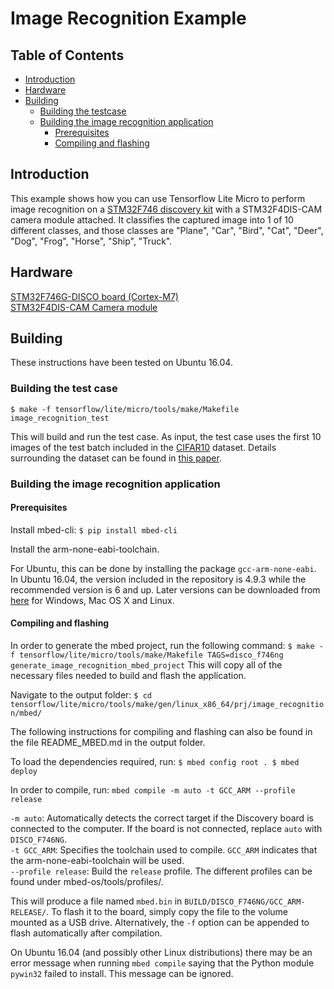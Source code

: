 # Image Recognition Example

## Table of Contents

- [Introduction](#introduction)
- [Hardware](#hardware)
- [Building](#building)
  - [Building the testcase](#building-the-testcase)
  - [Building the image recognition application](#building-the-image-recognition-application)
    - [Prerequisites](#prerequisites)
    - [Compiling and flashing](#compiling-and-flashing)

## Introduction

This example shows how you can use Tensorflow Lite Micro to perform image
recognition on a
[STM32F746 discovery kit](https://www.st.com/en/evaluation-tools/32f746gdiscovery.html)
with a STM32F4DIS-CAM camera module attached. It classifies the captured image
into 1 of 10 different classes, and those classes are "Plane", "Car", "Bird",
"Cat", "Deer", "Dog", "Frog", "Horse", "Ship", "Truck".

## Hardware

[STM32F746G-DISCO board (Cortex-M7)](https://www.st.com/en/evaluation-tools/32f746gdiscovery.html)
\
[STM32F4DIS-CAM Camera module](https://www.element14.com/community/docs/DOC-67585?ICID=knode-STM32F4-cameramore)

## Building

These instructions have been tested on Ubuntu 16.04.

### Building the test case

```
$ make -f tensorflow/lite/micro/tools/make/Makefile image_recognition_test
```

This will build and run the test case. As input, the test case uses the first 10
images of the test batch included in the
[CIFAR10](https://www.cs.toronto.edu/~kriz/cifar.html) dataset. Details
surrounding the dataset can be found in
[this paper](https://www.cs.toronto.edu/~kriz/learning-features-2009-TR.pdf).

### Building the image recognition application

#### Prerequisites

Install mbed-cli: `$ pip install mbed-cli`

Install the arm-none-eabi-toolchain.

For Ubuntu, this can be done by installing the package `gcc-arm-none-eabi`. In
Ubuntu 16.04, the version included in the repository is 4.9.3 while the
recommended version is 6 and up. Later versions can be downloaded from
[here](https://developer.arm.com/tools-and-software/open-source-software/developer-tools/gnu-toolchain/gnu-rm/downloads)
for Windows, Mac OS X and Linux.

#### Compiling and flashing

In order to generate the mbed project, run the following command:
`$ make -f tensorflow/lite/micro/tools/make/Makefile TAGS=disco_f746ng generate_image_recognition_mbed_project`
This will copy all of the necessary files needed to build and flash the
application.

Navigate to the output folder:
`$ cd tensorflow/lite/micro/tools/make/gen/linux_x86_64/prj/image_recognition/mbed/`

The following instructions for compiling and flashing can also be found in the
file README_MBED.md in the output folder.

To load the dependencies required, run: `$ mbed config root . $ mbed deploy`

In order to compile, run: `mbed compile -m auto -t GCC_ARM --profile release`

`-m auto`: Automatically detects the correct target if the Discovery board is
connected to the computer. If the board is not connected, replace `auto` with
`DISCO_F746NG`. \
`-t GCC_ARM`: Specifies the toolchain used to compile. `GCC_ARM` indicates that the
arm-none-eabi-toolchain will be used. \
`--profile release`: Build the `release` profile. The different profiles can be
found under mbed-os/tools/profiles/.

This will produce a file named `mbed.bin` in
`BUILD/DISCO_F746NG/GCC_ARM-RELEASE/`. To flash it to the board, simply copy the
file to the volume mounted as a USB drive. Alternatively, the `-f` option can be
appended to flash automatically after compilation.

On Ubuntu 16.04 (and possibly other Linux distributions) there may be an error
message when running `mbed compile` saying that the Python module `pywin32`
failed to install. This message can be ignored.
